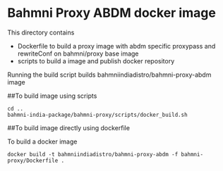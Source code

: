 # Bahmni Proxy ABDM docker image

This directory contains
- Dockerfile to build a proxy image with abdm specific proxypass and rewriteConf on bahmni/proxy base image
- scripts to build a image and publish docker repository

Running the build script builds bahmniindiadistro/bahmni-proxy-abdm image

##To build image using scripts
```
cd ..
bahmni-india-package/bahmni-proxy/scripts/docker_build.sh 
```
##To build image directly using dockerfile

To build a docker image
```
docker build -t bahmniindiadistro/bahmni-proxy-abdm -f bahmni-proxy/Dockerfile . 
```

